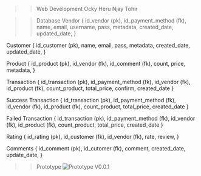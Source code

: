 >> Web Development
Ocky
Heru
Njay
Tohir

>> Database
Vendor {
id_vendor (pk),
id_payment_method (fk),
name,
email,
username,
pass,
metadata,
created_date,
updated_date,
}

Customer {
id_customer (pk),
name,
email,
pass,
metadata,
created_date,
updated_date,
}

Product {
id_product (pk),
id_vendor (fk),
id_comment (fk),
count,
price,
metadata,
}

Transaction {
id_transaction (pk),
id_payment_method (fk),
id_vendor (fk),
id_product (fk),
count_product,
total_price,
confirm,
created_date
}

Success Transaction {
id_transaction (pk),
id_payment_method (fk),
id_vendor (fk),
id_product (fk),
count_product,
total_price,
created_date
}

Failed Transaction {
id_transaction (pk),
id_payment_method (fk),
id_vendor (fk),
id_product (fk),
count_product,
total_price,
created_date
}

Rating {
id_rating (pk),
id_customer (fk),
id_vendor (fk),
rate,
review,
}

Comments {
id_comment (pk),
id_cutomer (fk),
comment,
created_date,
update_date,
}

>> Prototype
![Prototype V0.0.1](https://github.com/5thfloor-appsolution/9bako-web/tree/master/Prototype/V0.0.1.png?raw=true "Prototype V0.0.1")